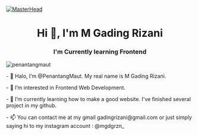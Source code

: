 [![MasterHead](https://1.bp.blogspot.com/-7A4WynwLsMw/XbBpCXG8fHI/AAAAAAAAMt4/uOa1bpLskYgrwGbllhSu2SDj_Mig8SXJQCLcBGAsYHQ/s1600/2000_600px.gif)](https://ww25.rishavchanda.io/?subid1=20241119-2200-39c4-9650-f0164091cc0d)
<h1 align="center">Hi 👋, I'm M Gading Rizani</h1>
<h3 align="center">I'm Currently learning Frontend</h3>

<p><img align="center" src="https://github-readme-stats.vercel.app/api/top-langs?username=penantangmaut&show_icons=true&locale=en&layout=compact" alt="penantangmaut" /></p>


<p align="left">
</p>
</p>
<p>- 👋 Halo, I’m @PenantangMaut. My real name is M Gading Rizani.</p> 
<p>- 👀 I’m interested in Frontend Web Development.</p>
<p>- 🌱 I’m currently learning how to make a good website. I've finished several project in my github.</p>
<p>- 📫 You can contact me at my gmail gadingrizani@gmail.com or just simply saying hi to my instagram account : @mgdgrzn_</p>
